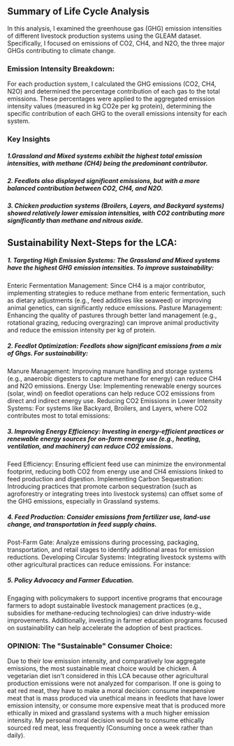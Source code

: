 ## Summary of Life Cycle Analysis

In this analysis, I examined the greenhouse gas (GHG) emission intensities of different livestock production systems using the GLEAM dataset. Specifically, I focused on emissions of CO2, CH4, and N2O, the three major GHGs contributing to climate change.

### Emission Intensity Breakdown: 
For each production system, I calculated the GHG emissions (CO2, CH4, N2O) and determined the percentage contribution of each gas to the total emissions. These percentages were applied to the aggregated emission intensity values (measured in kg CO2e per kg protein), determining the specific contribution of each GHG to the overall emissions intensity for each system.

### Key Insights

##### 1.Grassland and Mixed systems exhibit the highest total emission intensities, with methane (CH4) being the predominant contributor.

##### 2. Feedlots also displayed significant emissions, but with a more balanced contribution between CO2, CH4, and N2O.

##### 3. Chicken production systems (Broilers, Layers, and Backyard systems) showed relatively lower emission intensities, with CO2 contributing more significantly than methane and nitrous oxide.

## Sustainability Next-Steps for the LCA:

##### 1. Targeting High Emission Systems: The Grassland and Mixed systems have the highest GHG emission intensities. To improve sustainability:

Enteric Fermentation Management: Since CH4 is a major contributor, implementing strategies to reduce methane from enteric fermentation, such as dietary adjustments (e.g., feed additives like seaweed) or improving animal genetics, can significantly reduce emissions.
Pasture Management: Enhancing the quality of pastures through better land management (e.g., rotational grazing, reducing overgrazing) can improve animal productivity and reduce the emission intensity per kg of protein.

##### 2. Feedlot Optimization: Feedlots show significant emissions from a mix of Ghgs. For sustainability:

Manure Management: Improving manure handling and storage systems (e.g., anaerobic digesters to capture methane for energy) can reduce CH4 and N2O emissions.
Energy Use: Implementing renewable energy sources (solar, wind) on feedlot operations can help reduce CO2 emissions from direct and indirect energy use.
Reducing CO2 Emissions in Lower Intensity Systems: For systems like Backyard, Broilers, and Layers, where CO2 contributes most to total emissions:

##### 3. Improving Energy Efficiency: Investing in energy-efficient practices or renewable energy sources for on-farm energy use (e.g., heating, ventilation, and machinery) can reduce CO2 emissions.

Feed Efficiency: Ensuring efficient feed use can minimize the environmental footprint, reducing both CO2 from energy use and CH4 emissions linked to feed production and digestion.
Implementing Carbon Sequestration: Introducing practices that promote carbon sequestration (such as agroforestry or integrating trees into livestock systems) can offset some of the GHG emissions, especially in Grassland systems.

##### 4. Feed Production: Consider emissions from fertilizer use, land-use change, and transportation in feed supply chains.

Post-Farm Gate: Analyze emissions during processing, packaging, transportation, and retail stages to identify additional areas for emission reductions.
Developing Circular Systems: Integrating livestock systems with other agricultural practices can reduce emissions. For instance:

##### 5. Policy Advocacy and Farmer Education. 

Engaging with policymakers to support incentive programs that encourage farmers to adopt sustainable livestock management practices (e.g., subsidies for methane-reducing technologies) can drive industry-wide improvements. Additionally, investing in farmer education programs focused on sustainability can help accelerate the adoption of best practices.

### OPINION: The "Sustainable" Consumer Choice:

Due to their low emission intensity, and comparatively low aggregate emissions, the most sustainable meat choice would be chicken. A vegetarian diet isn't considered in this LCA because other agricultural production emissions were not analyzed for comparison. If one is going to eat red meat, they have to make a moral decision: consume inexpensive meat that is mass produced via unethical means in feedlots that have lower emission intensity, or consume more expensive meat that is produced more ethically in mixed and grassland systems with a much higher emission intensity. My personal moral decision would be to consume ethically sourced red meat, less frequently (Consuming once a week rather than daily). 
